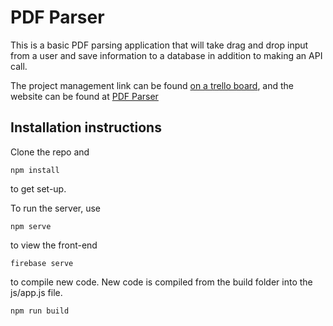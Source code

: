 # PDF Parser

This is a basic PDF parsing application that will take drag and drop input from a user and save information to a database in addition to making an API call.

The project management link can be found [on a trello board](https://trello.com/b/1u1fXSiE/covered-insurance-project), and the website can be found at [PDF Parser](http://someheroku-app.herokuapp.com)


## Installation instructions

Clone the repo and
```
npm install
```

to get set-up.  

To run the server, use
```
npm serve
```

to  view the front-end
```
firebase serve
```
to compile new code.
New code is compiled from the build folder into the js/app.js file.
```
npm run build
```
